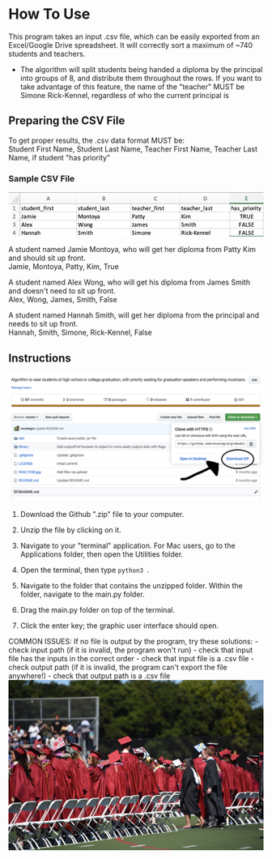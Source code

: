 # How To Use
This program takes an input .csv file, which can be easily exported from an Excel/Google Drive spreadsheet.
It will correctly sort a maximum of ~740 students and teachers.                                                                      
* The algorithm will split students being handed a diploma by the principal into groups of 8, and distribute them throughout the rows. If you want to take advantage of this feature, the name of the "teacher" MUST be Simone Rick-Kennel, regardless of who the current principal is
                                                                                        
## Preparing the CSV File
To get proper results, the .csv data format MUST be:               
Student First Name, Student Last Name, Teacher First Name, Teacher Last Name, if student "has priority"     

### Sample CSV File

![Alt text](https://github.com/novalegra/graduation-seating/blob/python-wip/sample_file.png "Image of sample file")

A student named Jamie Montoya, who will get her diploma from Patty Kim and should sit up front.                                                                                  
Jamie, Montoya, Patty, Kim, True                                                                                    

A student named Alex Wong, who will get his diploma from James Smith and doesn't need to sit up front.                                                                          
Alex,  Wong,    James,   Smith,  False

A student named Hannah Smith, will get her diploma from the principal and needs to sit up front.                                                                   
Hannah,  Smith,   Simone,   Rick-Kennel,  False

## Instructions
![Alt text](https://github.com/novalegra/graduation-seating/blob/python-wip/step_1.png)
  1. Download the Github ".zip" file to your computer.
  
  2. Unzip the file by clicking on it.
  
  3. Navigate to your "terminal" application. For Mac users, go to the Applications folder, then open the Utilities folder.
  
  4. Open the terminal, then type `python3 `.
  
  5. Navigate to the folder that contains the unzipped folder. Within the folder, navigate to the main.py folder.
  
  6. Drag the main.py folder on top of the terminal.
  
  7. Click the enter key; the graphic user interface should open.


COMMON ISSUES:
  If no file is output by the program, try these solutions:
    - check input path (if it is invalid, the program won't run)
    - check that input file has the inputs in the correct order
    - check that input file is a .csv file
    - check output path (if it is invalid, the program can't export the file anywhere!)
    - check that output path is a .csv file
![Alt text](https://github.com/novalegra/graduation-seating/blob/master/RAM_1036.jpg "Graduation using the graduation-seating algorithm")
